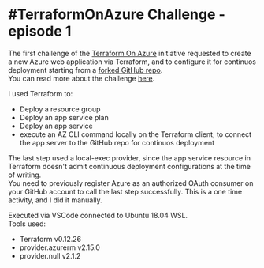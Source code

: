 # #TerraformOnAzure Challenge - episode 1

The first challenge of the [Terraform On Azure](https://github.com/Terraform-On-Azure-Workshop/terraform-azure-hashiconf2020) initiative requested to create a new Azure web application via Terraform, and to configure it for continuos deployment
starting from a [forked GitHub repo](https://github.com/OmegaMadLab/AzureEats-Website).  
You can read more about the challenge [here](https://github.com/Terraform-On-Azure-Workshop/terraform-azure-hashiconf2020/blob/main/challenges/challenge1/Readme.md).

I used Terraform to:
- Deploy a resource group
- Deploy an app service plan
- Deploy an app service
- execute an AZ CLI command locally on the Terraform client, to connect the app server to the GitHub repo for continuos deployment

The last step used a local-exec provider, since the app service resource in Terraform doesn't admit continuous deployment configurations at the time of writing.  
You need to previously register Azure as an authorized OAuth consumer on your GitHub account to call the last step successfully. This is a one time activity, and I did it manually.

Executed via VSCode connected to Ubuntu 18.04 WSL.  
Tools used:
+ Terraform v0.12.26
+ provider.azurerm v2.15.0
+ provider.null v2.1.2
